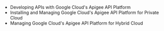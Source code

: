- Developing APIs with Google Cloud's Apigee API Platform
- Installing and Managing Google Cloud's Apigee API Platform for Private Cloud
- Managing Google Cloud's Apigee API Platform for Hybrid Cloud